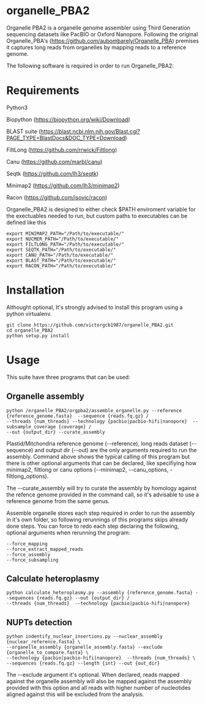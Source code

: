 # organelle_PBA2

Organelle PBA2 is a organelle genome assembler using Third Generation sequencing datasets like PacBIO or Oxford Nanopore. Following the original Organelle_PBA's (https://github.com/aubombarely/Organelle_PBA) premises it captures long reads from organelles by mapping reads to a reference genome.

The following software is required in order to run Organelle_PBA2:

# Requirements

Python3

Biopython (https://biopython.org/wiki/Download)

BLAST suite (https://blast.ncbi.nlm.nih.gov/Blast.cgi?PAGE_TYPE=BlastDocs&DOC_TYPE=Download)

FiltLong (https://github.com/rrwick/Filtlong)

Canu (https://github.com/marbl/canu)

Seqtk (https://github.com/lh3/seqtk)

Minimap2 (https://github.com/lh3/minimap2)

Racon (https://github.com/isovic/racon)

Organelle_PBA2 is designed to either check $PATH enviroment variable for the exectuables needed to run, but custom paths to executables can be defined like this

```
export MINIMAP2_PATH="/Path/to/executable/"
export NUCMER_PATH="/Path/to/executable/"
export FILTLONG_PATH="/Path/to/executable/"
export SEQTK_PATH="/Path/to/executable/"
export CANU_PATH="/Path/to/executable/"
export BLAST_PATH="/Path/to/executable/"
export RACON_PATH="/Path/to/executable/"
```

# Installation

Althought optional, It's strongly advised to install this program using a python virtualenv.

```
git clone https://github.com/victorgcb1987/organelle_PBA2.git
cd organelle_PBA2
python setup.py install
```

# Usage
This suite have three programs that can be used:

## Organelle assembly

```
python /organelle_PBA2/orgpba2/assemble_organelle.py --reference {reference_genome.fasta}  --sequence {reads.fq.gz} /
--threads {num_threads} --technology {pacbio|pacbio-hifi|nanopore}  --subsample_coverage {coverage} /
--out {output_dir} --curate_assembly
```
Plastid/Mitchondria reference genome (--reference), long reads dataset (--sequence) and output dir (--out) are the only arguments required to run the assembly.
Command above shows the typical calling of this program but there is other optional arguments that can be declared, like specifiying how minimap2, filtlong or 
canu options (--minimap2, --canu_options, -filtlong_options).

The --curate_assembly will try to curate the assembly by homology against the refence genome provided in the command call, so it's advisable to use a reference genome from the same genus.

Assemble organelle stores each step required in order to run the assembly in it's own folder, so following rerunnings of this programs skips already done steps.
You can force to redo each step declaring the following, optional arguments when rerunning the program:
```
--force_mapping
--force_extract_mapped_reads
--force_assembly
--force_subsampling
```

## Calculate heteroplasmy

```
python calculate_heteroplasmy.py --assembly {reference_genome.fasta} --sequences {reads.fq.gz} --out {output_dir} /
--threads {num_threads}  --technology {pacbio|pacbio-hifi|nanopore}
```


## NUPTs detection

```
python indentify_nuclear_insertions.py --nuclear_assembly {nuclear_reference.fasta} \
--organelle_assembly {organelle_assembly.fasta} --exclude {organelle_to_compare.fasta} \
--technology {pacbio|pacbio-hifi|nanopore}  --threads {num_threads} \
--sequences {reads.fq.gz} --length {int} --out {out_dir}
```

The --exclude argument it's optional. When declared, reads mapped against the organelle assembly will 
also be mapped against the assembly provided with this option and all reads with higher number of nucleotides
aligned against this will be excluded from the analysis.
